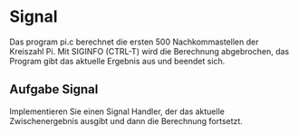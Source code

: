 # Signal

Das program pi.c berechnet die ersten 500 Nachkommastellen der Kreiszahl Pi. Mit SIGINFO (CTRL-T) wird die Berechnung abgebrochen, das Program gibt das aktuelle Ergebnis aus und beendet sich.

## Aufgabe Signal

Implementieren Sie einen Signal Handler, der das aktuelle Zwischenergebnis ausgibt und dann die Berechnung fortsetzt.